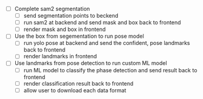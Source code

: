 - [ ] Complete sam2 segmentation
  - [ ] send segmentation points to beckend
  - [ ] run sam2 at backend and send mask and box back to frontend
  - [ ] render mask and box in frontend
- [ ] Use the box from segementation to run pose model
  - [ ] run yolo pose at backend and send the confident, pose landmarks back to frontend
  - [ ] render landmarks in frontend
- [ ] Use landmarks from pose detection to run custom ML model
  - [ ] run ML model to classify the phase detection and send result back to frontend
  - [ ] render classification result back to frontend
  - [ ] allow user to download each data format
